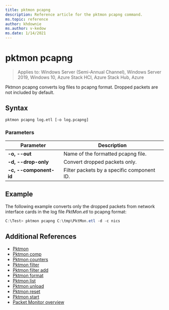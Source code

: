```yaml
---
title: pktmon pcapng
description: Reference article for the pktmon pcapng command.
ms.topic: reference
author: khdownie
ms.author: v-kedow
ms.date: 1/14/2021
---
```


# pktmon pcapng

> Applies to: Windows Server (Semi-Annual Channel), Windows Server 2019, Windows 10, Azure Stack HCI, Azure Stack Hub, Azure

Pktmon pcapng converts log files to pcapng format. Dropped packets are not included by default.

## Syntax

```
pktmon pcapng log.etl [-o log.pcapng]
```

### Parameters

| **Parameter** | **Description** |
| ------------- | --------------- |
| **-o, --out** | Name of the formatted pcapng file. |
| **-d, --drop-only** | Convert dropped packets only. |
| **-c, --component-id** | Filter packets by a specific component ID. |

## Example

The following example converts only the dropped packets from network interface cards in the log file *PktMon.etl* to pcapng format:

```powershell
C:\Test> pktmon pcapng C:\tmp\PktMon.etl -d -c nics
```

## Additional References

- [Pktmon](pktmon.md)
- [Pktmon comp](pktmon-comp.md)
- [Pktmon counters](pktmon-counters.md)
- [Pktmon filter](pktmon-filter.md)
- [Pktmon filter add](pktmon-filter-add.md)
- [Pktmon format](pktmon-format.md)
- [Pktmon list](pktmon-list.md)
- [Pktmon unload](pktmon-unload.md)
- [Pktmon reset](pktmon-reset.md)
- [Pktmon start](pktmon-start.md)
- [Packet Monitor overview](../../networking/technologies/pktmon/pktmon.md)
